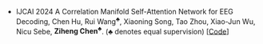 - <span class="conf-badge">IJCAI 2024</span>
A Correlation Manifold Self-Attention Network for EEG Decoding,
Chen Hu, Rui Wang<sup>♣</sup>, Xiaoning Song, Tao Zhou, Xiao-Jun Wu, Nicu Sebe, **Ziheng Chen<sup>♣</sup>**. (♣ denotes equal supervision)
[[Code](https://github.com/ChenHu-ML/GDLNet)]

